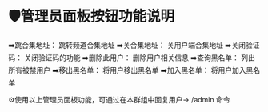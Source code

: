 🛡️管理员面板按钮功能说明
=================

➡️跳合集地址：   跳转频道合集地址
➡️关合集地址：   关用户端合集地址
➡️关闭验证码：   关闭验证码的功能
➡️删除此用户：   删除用户相关信息
➡️查询黑名单：   列出所有被禁用户
➡️移出黑名单：   将用户移出黑名单
➡️加入黑名单：   将用户加入黑名单

⚙️使用以上管理员面板功能，可通过在本群组中回复用户→ /admin 命令